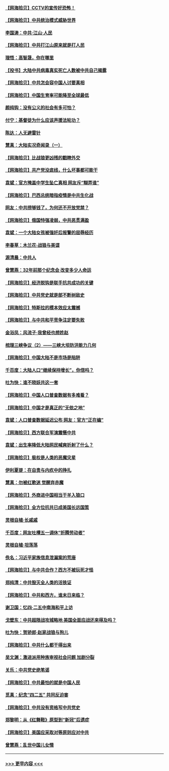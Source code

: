 #### [【网海拾贝】CCTV的宣传好恐怖！](../pages/nsc993/n12959984.md?t=05201301) 
#### [【网海拾贝】中共统治模式威胁世界](../pages/nsc993/n12957622.md?t=05201301) 
#### [李国涛：中共‧江山‧人民](../pages/nsc993/n12957502.md?t=05201301) 
#### [【网海拾贝】中共打江山原来就是打人民](../pages/nsc993/n12954345.md?t=05201301) 
#### [理悟：高智晟，你在哪里](../pages/nsc993/n12953115.md?t=05201301) 
#### [【投书】大陆中共病毒真实死亡人数被中共自己揭露](../pages/nsc993/n12953050.md?t=05201301) 
#### [【网海拾贝】中共怎会容中国人讨要真相](../pages/nsc993/n12952161.md?t=05201301) 
#### [【网海拾贝】中国生育率可能降至全球最低](../pages/nsc993/n12948793.md?t=05201301) 
#### [颜纯钩：没有公义的社会有多可怕？](../pages/nsc993/n12947626.md?t=05201301) 
#### [付宁：基督徒为什么应该声援法轮功？](../pages/nsc993/n12947233.md?t=05201301) 
#### [陈达：人无避雷针](../pages/nsc993/n12947098.md?t=05201301) 
#### [慧真：大陆实况奇闻录（一）](../pages/nsc993/n12945811.md?t=05201301) 
#### [【网海拾贝】比战狼更凶残的戳瞎外交](../pages/nsc993/n12945717.md?t=05201301) 
#### [【网海拾贝】共产党没底线，什么坏事都可能干](../pages/nsc993/n12942090.md?t=05201301) 
#### [袁斌：官方掩盖中学生坠亡真相 网友斥“糊弄谁”](../pages/nsc993/n12942029.md?t=05201301) 
#### [【网海拾贝】巴西总统暗指疫情是中共生化战](../pages/nsc993/n12938999.md?t=05201301) 
#### [网友：中共捞够钱了，为何还不开放党禁？](../pages/nsc993/n12938952.md?t=05201301) 
#### [【网海拾贝】俄国恃强凌弱，中共恶贯满盈](../pages/nsc993/n12936626.md?t=05201301) 
#### [袁斌：一个大陆女孩被强奸后报警的屈辱经历](../pages/nsc993/n12936547.md?t=05201301) 
#### [李春草：木兰花·战狼与美谍](../pages/nsc993/n12935995.md?t=05201301) 
#### [源清晨：中共人](../pages/nsc993/n12935589.md?t=05201301) 
#### [曾慧燕：32年前那个纪念会 改变多少人命运](../pages/nsc993/n12934233.md?t=05201301) 
#### [【网海拾贝】经济脱钩是联手抗共成功的关键](../pages/nsc993/n12934176.md?t=05201301) 
#### [【网海拾贝】中共党史就是部不断树敌史](../pages/nsc993/n12932844.md?t=05201301) 
#### [【网海拾贝】特斯拉的模本效应太震撼](../pages/nsc993/n12925626.md?t=05201301) 
#### [【网海拾贝】与中共和平竞争注定要失败](../pages/nsc993/n12923326.md?t=05201301) 
#### [金浴凤：风流子‧我曾经也想姓赵](../pages/nsc993/n12920911.md?t=05201301) 
#### [梳理三峡争议（2）——三峡大坝防洪能力几何](../pages/nsc993/n12920173.md?t=05201301) 
#### [【网海拾贝】中国大陆不是市场是陷阱](../pages/nsc993/n12920143.md?t=05201301) 
#### [千百度：大陆人口“继续保持增长”，你信吗？](../pages/nsc993/n12918946.md?t=05201301) 
#### [吐为快：谁不晓妖共这一套](../pages/nsc993/n12918941.md?t=05201301) 
#### [【网海拾贝】中国人口普查数据有多难看？](../pages/nsc993/n12917822.md?t=05201301) 
#### [【网海拾贝】中国才是真正的“无依之地”](../pages/nsc993/n12915845.md?t=05201301) 
#### [袁斌：人口普查数据延迟公布 网友：官方“正在编”](../pages/nsc993/n12915748.md?t=05201301) 
#### [【网海拾贝】西方联合军演震慑中共](../pages/nsc993/n12913466.md?t=05201301) 
#### [袁斌：出生率降低大陆网民喊爽折射了什么？](../pages/nsc993/n12913365.md?t=05201301) 
#### [【网海拾贝】极权是人类的恶魔灾星](../pages/nsc993/n12910697.md?t=05201301) 
#### [伊利夏提：在自责与内疚中的挣扎](../pages/nsc993/n12910493.md?t=05201301) 
#### [慧真：勿被红歌迷 觉醒弃赤魔](../pages/nsc993/n12910485.md?t=05201301) 
#### [【网海拾贝】外商进中国相当于羊入狼口](../pages/nsc993/n12908274.md?t=05201301) 
#### [【网海拾贝】全方位抗共已成美国长远国策](../pages/nsc993/n12906878.md?t=05201301) 
#### [灵根自植‧长戚戚](../pages/nsc993/n12905585.md?t=05201301) 
#### [千百度：网友吐槽五一调休“折腾劳动者”](../pages/nsc993/n12905934.md?t=05201301) 
#### [灵根自植‧坦荡荡](../pages/nsc993/n12905562.md?t=05201301) 
#### [佚名：习近平家族信息泄漏案的荒唐](../pages/nsc993/n12904705.md?t=05201301) 
#### [【网海拾贝】与中共合作？西方不被玩死才怪](../pages/nsc993/n12903873.md?t=05201301) 
#### [郑纯清：中共毁灭全人类的活铁证](../pages/nsc993/n12903785.md?t=05201301) 
#### [【网海拾贝】中共和西方，谁末日来临？](../pages/nsc993/n12903482.md?t=05201301) 
#### [谢卫国：忆四‧二五中南海和平上访](../pages/nsc993/n12902192.md?t=05201301) 
#### [戈壁东：中共超限战攻城略地 美国全面应战还来得及吗？](../pages/nsc993/n12902297.md?t=05201301) 
#### [吐为快：贺骄郎‧赵家战狼与狗儿](../pages/nsc993/n12902280.md?t=05201301) 
#### [【网海拾贝】中共什么都干得出来](../pages/nsc993/n12897500.md?t=05201301) 
#### [吴文渊：激进派用种族审视社会问题 加剧分裂](../pages/nsc993/n12893881.md?t=05201301) 
#### [关乐：中共党史绝笔谣](../pages/nsc993/n12897270.md?t=05201301) 
#### [【网海拾贝】中共最怕的就是中国人民](../pages/nsc993/n12894705.md?t=05201301) 
#### [觅真：纪念“四二五” 共同反迫害](../pages/nsc993/n12894553.md?t=05201301) 
#### [【网海拾贝】中共没有资格写中共党史](../pages/nsc993/n12892231.md?t=05201301) 
#### [郑黎明：从《红舞鞋》原型到“新冠”后遗症](../pages/nsc993/n12890469.md?t=05201301) 
#### [【网海拾贝】美国应采取对等原则应对中共](../pages/nsc993/n12889176.md?t=05201301) 
#### [曾慧燕：乱世中国儿女情](../pages/nsc993/n12887931.md?t=05201301) 

----
#### [ >>> 更早内容 <<< ](../indexes/nsc993-earlier.md)
